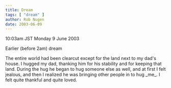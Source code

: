 ```yaml
---
title: Dream
tags: [ "dream" ]
author: Rob Nugen
date: 2003-06-09
---
```


<p class=date>10:03am JST Monday 9 June 2003</p>

<p>Earlier (before 2am) dream</p>

<p class=dream>The entire world had been clearcut except for the land
next to my dad's house.  I hugged my dad, thanking him for his
stability and for keeping that land.  During the hug he began to hug
someone else as well, and at first I felt jealous, and then I realized
he was bringing other people in to hug _me_.  I felt quite thankful
and quite loved.</p>
